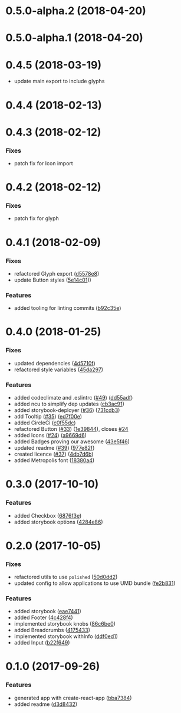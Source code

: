<a name="0.5.0-alpha.2"></a>

# 0.5.0-alpha.2 (2018-04-20)

<a name="0.5.0-alpha.1"></a>

# 0.5.0-alpha.1 (2018-04-20)

<a name="0.4.5"></a>

# 0.4.5 (2018-03-19)

* update main export to include glyphs

<a name="0.4.4"></a>

# 0.4.4 (2018-02-13)

<a name="0.4.3"></a>

# 0.4.3 (2018-02-12)

### Fixes

* patch fix for Icon import

<a name="0.4.2"></a>

# 0.4.2 (2018-02-12)

### Fixes

* patch fix for glyph

<a name="0.4.1"></a>

# 0.4.1 (2018-02-09)

### Fixes

* refactored Glyph export ([d5578e8](https://github.com/DecipherNow/gm-ui-components/commit/d5578e8))
* update Button styles ([5e14c01](https://github.com/DecipherNow/gm-ui-components/commit/5e14c01)))

### Features

* added tooling for linting commits ([b92c35e](https://github.com/DecipherNow/gm-ui-components/commit/b92c35e))

<a name="0.4.0"></a>

# 0.4.0 (2018-01-25)

### Fixes

* updated dependencies ([4d5710f](https://github.com/DecipherNow/gm-ui-components/commit/4d5710f))
* refactored style variables ([45da297](https://github.com/DecipherNow/gm-ui-components/commit/45da297))

### Features

* added codeclimate and .eslintrc ([#49](https://github.com/DecipherNow/gm-ui-components/issues/49)) ([dd55adf](https://github.com/DecipherNow/gm-ui-components/commit/dd55adf))
* added ncu to simplify dep updates ([cb3ac91](https://github.com/DecipherNow/gm-ui-components/commit/cb3ac91))
* added storybook-deployer ([#36](https://github.com/DecipherNow/gm-ui-components/issues/36)) ([731cdb3](https://github.com/DecipherNow/gm-ui-components/commit/731cdb3))
* add Tooltip ([#35](https://github.com/DecipherNow/gm-ui-components/issues/35)) ([ed7f00e](https://github.com/DecipherNow/gm-ui-components/commit/ed7f00e))
* added CircleCi ([c0f55dc](https://github.com/DecipherNow/gm-ui-components/commit/c0f55dc))
* refactored Button ([#33](https://github.com/DecipherNow/gm-ui-components/issues/33)) ([1e39844](https://github.com/DecipherNow/gm-ui-components/commit/1e39844)), closes [#24](https://github.com/DecipherNow/gm-ui-components/issues/24)
* added Icons ([#24](https://github.com/DecipherNow/gm-ui-components/issues/24)) ([a9669d6](https://github.com/DecipherNow/gm-ui-components/commit/a9669d6))
* added Badges proving our awesome ([43e5f46](https://github.com/DecipherNow/gm-ui-components/commit/43e5f46))
* updated readme ([#39](https://github.com/DecipherNow/gm-ui-components/issues/39)) ([977e82f](https://github.com/DecipherNow/gm-ui-components/commit/977e82f))
* created licence ([#37](https://github.com/DecipherNow/gm-ui-components/issues/37)) ([4db7d6b](https://github.com/DecipherNow/gm-ui-components/commit/4db7d6b))
* added Metropolis font ([18380a4](https://github.com/DecipherNow/gm-ui-components/commit/18380a4))

<a name="0.3.0"></a>

# 0.3.0 (2017-10-10)

### Features

* added Checkbox ([6876f3e](https://github.com/DecipherNow/gm-ui-components/commit/6876f3e))
* added storybook options ([4284e86](https://github.com/DecipherNow/gm-ui-components/commit/4284e86))

<a name="0.2.0"></a>

# 0.2.0 (2017-10-05)

### Fixes

* refactored utils to use `polished` ([50d0dd2](https://github.com/DecipherNow/gm-ui-components/commit/50d0dd2))
* updated config to allow applications to use UMD bundle ([fe2b831](https://github.com/DecipherNow/gm-ui-components/commit/fe2b831))

### Features

* added storybook ([eae7441](https://github.com/DecipherNow/gm-ui-components/commit/eae7441))
* added Footer ([4c428f4](https://github.com/DecipherNow/gm-ui-components/commit/4c428f4))
* implemented storybook knobs ([86c6be0](https://github.com/DecipherNow/gm-ui-components/commit/86c6be0))
* added Breadcrumbs ([4175433](https://github.com/DecipherNow/gm-ui-components/commit/4175433))
* implemented storybook withInfo ([ddf0ed1](https://github.com/DecipherNow/gm-ui-components/commit/ddf0ed1))
* added Input ([b22f649](https://github.com/DecipherNow/gm-ui-components/commit/b22f649))

<a name="0.1.0"></a>

# 0.1.0 (2017-09-26)

### Features

* generated app with create-react-app ([bba7384](https://github.com/DecipherNow/gm-ui-components/commit/bba7384))
* added readme ([d3d8432](https://github.com/DecipherNow/gm-ui-components/commit/d3d8432))

